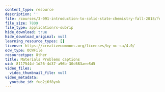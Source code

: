 ```yaml
---
content_type: resource
description: ''
file: /courses/3-091-introduction-to-solid-state-chemistry-fall-2018/fuo2j6f8yok_captions.webvtt
file_size: 7809
file_type: application/x-subrip
hide_download: true
hide_download_original: null
learning_resource_types: []
license: https://creativecommons.org/licenses/by-nc-sa/4.0/
ocw_type: OCWFile
resourcetype: Other
title: Materials Problems captions
uid: 8117544d-1d26-4d37-a96b-30d683aee8d5
video_files:
  video_thumbnail_file: null
video_metadata:
  youtube_id: fuo2j6f8yok
---
```

